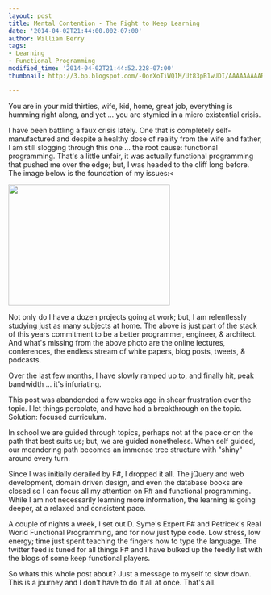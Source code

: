 ```yaml
---
layout: post
title: Mental Contention - The Fight to Keep Learning
date: '2014-04-02T21:44:00.002-07:00'
author: William Berry
tags:
- Learning
- Functional Programming
modified_time: '2014-04-02T21:44:52.228-07:00'
thumbnail: http://3.bp.blogspot.com/-0orXoTiWQ1M/Ut83pB1wUDI/AAAAAAAAARU/OTXimPPQ4SE/s72-c/photo.JPG

---
```


You are in your mid thirties, wife, kid, home, great job, everything is 
humming right along, and yet … you are stymied in a micro existential 
crisis. 

I have been battling a faux crisis lately.  One that is completely 
self-manufactured and despite a healthy dose of reality from the wife and 
father, I am still slogging through this one … the root cause: functional 
programming.  That's a little unfair, it was actually functional programming 
that pushed me over the edge; but, I was headed to the cliff long before.  The 
image below is the foundation of my issues:<

[<img border="0" src="http://3.bp.blogspot.com/-0orXoTiWQ1M/Ut83pB1wUDI/AAAAAAAAARU/OTXimPPQ4SE/s1600/photo.JPG" height="240" width="320" />](http://3.bp.blogspot.com/-0orXoTiWQ1M/Ut83pB1wUDI/AAAAAAAAARU/OTXimPPQ4SE/s1600/photo.JPG)

Not only do I have a dozen projects going at work; but, I am relentlessly 
studying just as many subjects at home.  The above is just part of the stack 
of this years commitment to be a better programmer, engineer, & architect. 
 And what's missing from the above photo are the online lectures, conferences, 
the endless stream of white papers, blog posts, tweets, & podcasts.  

Over the last few months, I have slowly ramped up to, and finally hit, 
peak bandwidth … it's infuriating.  

This post was abandonded a few weeks ago in 
shear frustration over the topic.  I let things percolate, and have had a 
breakthrough on the topic.  Solution: focused curriculum.

In school we are guided through topics, perhaps 
not at the pace or on the path that best suits us; but, we are guided 
nonetheless.  When self guided, our meandering path becomes an immense tree 
structure with "shiny" around every turn. 

Since I was initially derailed by F#, I dropped it all.  The jQuery and web 
development, domain driven design, and even the database books are closed so I 
can focus all my attention on F# and functional programming.  While I am not 
necessarily learning more information, the learning is going deeper, at a 
relaxed and consistent pace. 

A couple of nights a week, I set out D. Syme's Expert F# and Petricek's Real 
World Functional Programming, and for now just type code.  Low stress, low 
energy; time just spent teaching the fingers how to type the language.  The 
twitter feed is tuned for all things F# and I have bulked up the feedly list 
with the blogs of some keep functional players. 

So whats this whole post about?  Just a message to myself to slow down.  This 
is a journey and I don't have to do it all at once.  That's all.
